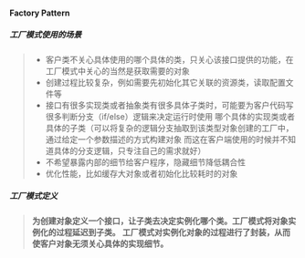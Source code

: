 #### Factory Pattern
##### 工厂模式使用的场景
> - 客户类不关心具体使用的哪个具体的类，只关心该接口提供的功能，在工厂模式中关心的当然是获取需要的对象
> - 创建过程比较复杂，例如需要先初始化其它关联的资源类，读取配置文件等
> - 接口有很多实现类或者抽象类有很多具体子类时，可能要为客户代码写很多判断分支（if/else）逻辑来决定运行时使用
>哪个具体的实现类或者具体的子类（可以将复杂的逻辑分支抽取到该类型对象创建的工厂中，通过给定一个参数描述的方式构建对象
>而这在客户端使用的时候并不知道具体的分支逻辑，只专注自己的需求就好）
> - 不希望暴露内部的细节给客户程序，隐藏细节降低耦合性
> - 优化性能，比如缓存大对象或者初始化比较耗时的对象

##### 工厂模式定义
> **为创建对象定义一个接口，让子类去决定实例化哪个类。工厂模式将对象实例化的过程延迟到子类。**
> **工厂模式对实例化对象的过程进行了封装，从而使客户对象无须关心具体的实现细节。**